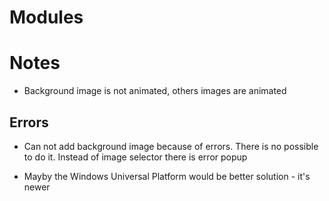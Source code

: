 # Modules

# Notes
* Background image is not animated, others images are animated

## Errors

* Can not add background image because of errors. There is no possible to do it. Instead of image selector there is error popup

* Mayby the Windows Universal Platform would be better solution - it's newer
